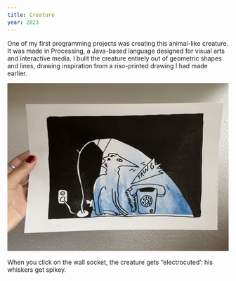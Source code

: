```yaml
---
title: Creature
year: 2023
---
```

One of my first programming projects was creating this animal-like creature. It was made in Processing, a Java-based language designed for visual arts and interactive media. I built the creature entirely out of geometric shapes and lines, drawing inspiration from a riso-printed drawing I had made earlier.

<img src="./_creains.jpg">

When you click on the wall socket, the creature gets “electrocuted’: his whiskers get spikey.
